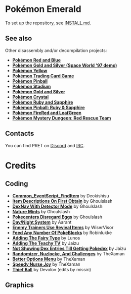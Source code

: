 # Pokémon Emerald

To set up the repository, see [INSTALL.md](INSTALL.md).

## See also

Other disassembly and/or decompilation projects:
* [**Pokémon Red and Blue**](https://github.com/pret/pokered)
* [**Pokémon Gold and Silver (Space World '97 demo)**](https://github.com/pret/pokegold-spaceworld)
* [**Pokémon Yellow**](https://github.com/pret/pokeyellow)
* [**Pokémon Trading Card Game**](https://github.com/pret/poketcg)
* [**Pokémon Pinball**](https://github.com/pret/pokepinball)
* [**Pokémon Stadium**](https://github.com/pret/pokestadium)
* [**Pokémon Gold and Silver**](https://github.com/pret/pokegold)
* [**Pokémon Crystal**](https://github.com/pret/pokecrystal)
* [**Pokémon Ruby and Sapphire**](https://github.com/pret/pokeruby)
* [**Pokémon Pinball: Ruby & Sapphire**](https://github.com/pret/pokepinballrs)
* [**Pokémon FireRed and LeafGreen**](https://github.com/pret/pokefirered)
* [**Pokémon Mystery Dungeon: Red Rescue Team**](https://github.com/pret/pmd-red)


## Contacts

You can find PRET on [Discord](https://discord.gg/d5dubZ3) and [IRC](https://web.libera.chat/?#pret).

# Credits

## Coding
* [**Common_EventScript_FindItem**](https://github.com/pret/pokeemerald/wiki/Set-Up-Item-Balls-on-a-Map-Without-Needing-New-Scripts) by Deokishisu
* [**Item Descriptions On First Obtain**](https://www.pokecommunity.com/showpost.php?p=10126502&postcount=46) by Ghoulslash
* [**DexNav With Detector Mode**](https://www.pokecommunity.com/showthread.php?t=440571) by Ghoulslash
* [**Nature Mints**](https://github.com/ghoulslash/pokeemerald/tree/nature_mints) by Ghoulslash
* [**Pokecenters Disregard Eggs**](https://github.com/pret/pokeemerald/wiki/Pokecenters-Disregard-Eggs) by Ghoulslash
* [**Day/Night System**](https://github.com/aarant/pokeemerald/tree/lighting) by Aarant
* [**Enemy Trainers Use Revival Items**](https://www.pokecommunity.com/showthread.php?t=453908) by WiserVisor
* [**Feed Any Number Of PokeBlocks**](https://www.pokecommunity.com/showpost.php?p=10364627) by Robinlukke
* [**Adding The Fairy Type**](https://www.pokecommunity.com/showpost.php?p=10325868) by Lunos
* [**Adding The Teachy TV**](https://github.com/Jaizu/rhh-public/commit/30c515ff50d95ed6d190ae1dcc219e8598786973) by Jaizu
* [**Not Showing Dex Entries Till Getting Pokedex**](https://github.com/pret/pokeemerald/wiki/Not-showing-dex-entries-until-getting-the-Pokédex) by Jaizu
* [**Randomizer, Nuzlocke, And Challenges**](https://github.com/TheXaman/pokeemerald/tree/tx_randomizer_and_challenges) by TheXaman
* [**Better Options Menu**](https://github.com/TheXaman/pokeemerald/tree/tx_optionsPlus) by TheXaman
* [**Speedy Nurse Joy**](https://github.com/pret/pokeemerald/wiki/Speedy-Nurse-Joy) by TheXaman
* [**Thief Ball**](https://github.com/pret/pokeemerald/wiki/Add-Thief-Ball) by Devolov (edits by missiri)

## Graphics
